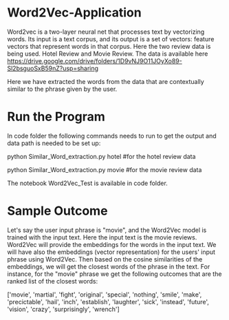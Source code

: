 # Word2Vec-Application

Word2vec is a two-layer neural net that processes text by vectorizing words. Its input is a text corpus,  and its output is a set of vectors: feature vectors that represent words in that corpus. Here the two review data is being used. Hotel Review and Movie Review. The data is available here https://drive.google.com/drive/folders/1D9vNJ9O11JOyXo89-Sl2bsguoSxB59nZ?usp=sharing

Here we have extracted the words from the data that are contextually similar to the phrase given by the user.  

# Run the Program

In code folder the following commands needs to run to get the output and data path is needed to be set up:

python Similar_Word_extraction.py hotel   #for the hotel review data

python Similar_Word_extraction.py movie   #for the movie review data


The notebook Word2Vec_Test is available in code folder. 

# Sample Outcome

Let's say the user input phrase is "movie", and the Word2Vec model is trained with the input text. Here the input text is the movie reviews. Word2Vec will provide the embeddings for the words in the input text. We will have also the embeddings (vector representation) for the users' input phrase using Word2Vec. Then based on the cosine similarities of the embeddings, we will get the closest words of the phrase in the text. For instance, for the "movie" phrase we get the following outcomes that are the ranked list of the closest words:

['movie', 'martial', 'fight', 'original', 'special', 'nothing', 'smile', 'make', 'precictable', 'hail', 'inch', 'establish', 'laughter', 'sick', 'instead', 'future', 'vision', 'crazy', 'surprisingly', 'wrench']
